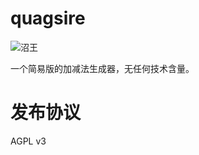 # quagsire

![沼王](https://media.52poke.com/wiki/thumb/a/a4/195Quagsire.png/240px-195Quagsire.png)

一个简易版的加减法生成器，无任何技术含量。

# 发布协议

AGPL v3
